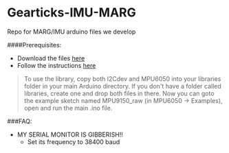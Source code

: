 Gearticks-IMU-MARG
==================

Repo for MARG/IMU arduino files we develop

####Prerequisites:
  - Download the files [here](https://github.com/sparkfun/MPU-9150_Breakout)
  - Follow the instructions [here](https://github.com/sparkfun/MPU-9150_Breakout/tree/master/firmware)

> To use the library, copy both I2Cdev and MPU6050 into your libraries folder in your main Arduino directory. If you don't have a folder called libraries, create one and drop both files in there. Now you can goto the example sketch named MPU9150_raw (in MPU6050 -> Examples), open and run the main .ino file.

###FAQ:

 - MY SERIAL MONITOR IS GIBBERISH!!
     - Set its frequency to 38400 baud
